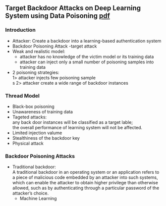 ## Target Backdoor Attacks on Deep Learning System using Data Poisoning [pdf](https://arxiv.org/pdf/1712.05526.pdf)

### Introduction
- Attacker: Create a backdoor into a learning-based authentication system
- Backdoor Poisoning Attack -target attack
- Weak and realistic model:
    * attacker has no knowledge of the victim model or its training data
    * attacker can inject only a small number of poisoning samples into training data
- 2 poisoning strategies:</br>
    1> attacker injects few poisoning sample</br>s
    2> attacker create a wide range of backdoor instances
    
### Thread Model
- Black-box poisoning
- Unawareness of training data
- Tageted attacks: </br>
   any back door instances will be classified as a target lable; </br> the overall performance of learning system will not be affected.
- Limited injection valume
- Stealthiness of the backdoor key
- Physical attack

### Backdoor Poisoning Attacks
- Traditional backdoor:<br/>
   A traditional backdoor in an operating system or an application refers to a piece of malicious code embedded by an attacker into such systems, which can enable the attacker to obtain higher privilege than otherwise allowed, such as by authenticating through a particular password of the attacker’s choice.
   * Machine Learning
